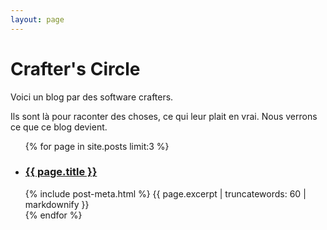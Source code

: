 ```yaml
---
layout: page
---
```


# Crafter's Circle

Voici un blog par des software crafters.

Ils sont là pour raconter des choses, ce qui leur plait en vrai. Nous verrons ce que ce blog devient.

<ul class="list  list--posts">
  {% for page in site.posts limit:3 %}
    <li class="item  item--post">
      <article class="article  article--post  typeset">
        <h3><a href="{{ site.baseurl }}{{ page.url }}">{{ page.title }}</a></h3>
        {% include post-meta.html %}
        {{ page.excerpt | truncatewords: 60 | markdownify }}
      </article>
    </li>
  {% endfor %}
</ul>

